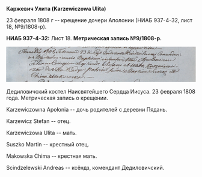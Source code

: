 **Каржевич Улита (Karzewiczowa Ulita)**

23 февраля 1808 г -- крещение дочери Аполонии (НИАБ 937-4-32, лист 18,
№9/1808-р).

**НИАБ 937-4-32:** Лист 18. **Метрическая запись №9/1808-р.**

![](./media/fb14d0962bf70a0a5111b64c89b2b6486834d015.png)

Дедиловичский костел Наисвятейшего Сердца Иисуса. 23 февраля 1808 года.
Метрическая запись о крещении.

Karzewiczowna Apołonia -- дочь родителей с деревни Пядань.

Karzewicz Stefan -- отец.

Karzewiczowa Ulita -- мать.

Suszko Martin -- крестный отец.

Makowska Chima -- крестная мать.

Scindzelewski Andreas -- ксёндз, комендант Дедиловичский.
